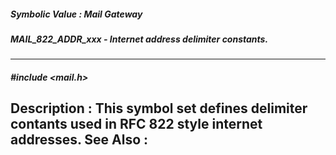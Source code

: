 ##### Symbolic Value : Mail Gateway
##### MAIL_822_ADDR_xxx - Internet address delimiter constants.
---
##### #include <mail.h>
**Description :**
This symbol set defines delimiter contants used in RFC 822 style internet 
addresses.
**See Also :**
[](D:/md_files/.md)
---
